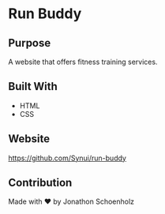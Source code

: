 # Run Buddy

## Purpose
A website that offers fitness training services.

## Built With
* HTML
* CSS

## Website
https://github.com/Synui/run-buddy

## Contribution
Made with ❤️ by Jonathon Schoenholz
